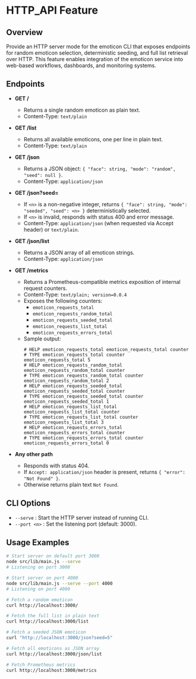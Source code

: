 # HTTP_API Feature

## Overview
Provide an HTTP server mode for the emoticon CLI that exposes endpoints for random emoticon selection, deterministic seeding, and full list retrieval over HTTP. This feature enables integration of the emoticon service into web-based workflows, dashboards, and monitoring systems.

## Endpoints

- **GET /**
  - Returns a single random emoticon as plain text.
  - Content-Type: `text/plain`

- **GET /list**
  - Returns all available emoticons, one per line in plain text.
  - Content-Type: `text/plain`

- **GET /json**
  - Returns a JSON object: `{ "face": string, "mode": "random", "seed": null }`.
  - Content-Type: `application/json`

- **GET /json?seed=<n>**
  - If `<n>` is a non-negative integer, returns `{ "face": string, "mode": "seeded", "seed": <n> }` deterministically selected.
  - If `<n>` is invalid, responds with status 400 and error message.
  - Content-Type: `application/json` (when requested via Accept header) or `text/plain`.

- **GET /json/list**
  - Returns a JSON array of all emoticon strings.
  - Content-Type: `application/json`

- **GET /metrics**
  - Returns a Prometheus-compatible metrics exposition of internal request counters.
  - Content-Type: `text/plain; version=0.0.4`
  - Exposes the following counters:
    - `emoticon_requests_total`
    - `emoticon_requests_random_total`
    - `emoticon_requests_seeded_total`
    - `emoticon_requests_list_total`
    - `emoticon_requests_errors_total`
  - Sample output:
    ```
    # HELP emoticon_requests_total emoticon_requests_total counter
    # TYPE emoticon_requests_total counter
    emoticon_requests_total 5
    # HELP emoticon_requests_random_total emoticon_requests_random_total counter
    # TYPE emoticon_requests_random_total counter
    emoticon_requests_random_total 2
    # HELP emoticon_requests_seeded_total emoticon_requests_seeded_total counter
    # TYPE emoticon_requests_seeded_total counter
    emoticon_requests_seeded_total 1
    # HELP emoticon_requests_list_total emoticon_requests_list_total counter
    # TYPE emoticon_requests_list_total counter
    emoticon_requests_list_total 3
    # HELP emoticon_requests_errors_total emoticon_requests_errors_total counter
    # TYPE emoticon_requests_errors_total counter
    emoticon_requests_errors_total 0
    ```

- **Any other path**
  - Responds with status 404.
  - If `Accept: application/json` header is present, returns `{ "error": "Not Found" }`.
  - Otherwise returns plain text `Not Found`.

## CLI Options

- `--serve`       : Start the HTTP server instead of running CLI.
- `--port <n>`    : Set the listening port (default: 3000).

## Usage Examples

```bash
# Start server on default port 3000
node src/lib/main.js --serve
# Listening on port 3000

# Start server on port 4000
node src/lib/main.js --serve --port 4000
# Listening on port 4000

# Fetch a random emoticon
curl http://localhost:3000/

# Fetch the full list in plain text
curl http://localhost:3000/list

# Fetch a seeded JSON emoticon
curl "http://localhost:3000/json?seed=5"

# Fetch all emoticons as JSON array
curl http://localhost:3000/json/list

# Fetch Prometheus metrics
curl http://localhost:3000/metrics
```